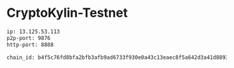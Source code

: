 # CryptoKylin-Testnet


```bash
ip: 13.125.53.113  
p2p-port: 9876  
http-port: 8888  

chain_id: b4f5c76fd8bfa2bfb3afb9ad6733f930e0a43c13eaec8f5a642d3a41d88935bc

```
